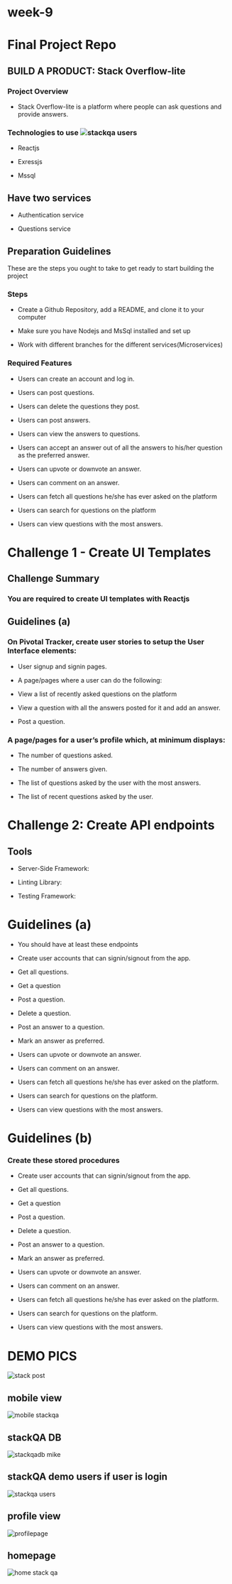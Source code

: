 # week-9
# Final Project Repo

## BUILD A PRODUCT: Stack Overflow-lite 

### Project Overview 

- Stack Overflow-lite is a platform where people can ask questions and provide answers.  

### Technologies to use ![stackqa users](https://user-images.githubusercontent.com/65639270/208878671-daef6ef9-afe7-4101-b79a-e0694992d86a.PNG)


- Reactjs 

- Exressjs 

- Mssql 

 

## Have two services 

- Authentication service	 

- Questions service 

 

 

## Preparation Guidelines 

These are the steps you ought to take to get ready to start building the project 

 

### Steps 

               

- Create a Github Repository, add a README, and clone it to your computer 

- Make sure you have Nodejs and MsSql installed and set up 

- Work with different branches for the different services(Microservices) 

### Required Features 

- Users can create an account and log in. 

- Users can post questions. 

- Users can delete the questions they post. 

- Users can post answers. 

- Users can view the answers to questions. 

- Users can accept an answer out of all the answers to his/her question as the preferred answer.  

- Users can upvote or downvote an answer. 

- Users can comment on an answer. 

- Users can fetch all questions he/she has ever asked on the platform 

- Users can search for questions on the platform 

- Users can view questions with the most answers. 

# Challenge 1 - Create UI Templates 

## Challenge Summary 

### You are required to create UI templates with Reactjs 

 

## Guidelines (a)

### On Pivotal Tracker, create user stories to setup the User Interface elements: 

- User signup and signin pages. 

- A page/pages where a user can do the following: 

- View a list of recently asked questions on the platform 

- View a question with all the answers posted for it and add an answer. 

- Post a question. 

### A page/pages for a user’s profile which, at minimum displays: 

- The number of questions asked. 

- The number of answers given. 

- The list of questions asked by the user with the most answers. 

- The list of recent questions asked by the user.  

 

 

# Challenge 2: Create API endpoints 

## Tools 

- Server-Side Framework: <Express Framework> 

- Linting Library: <EsLint> 

- Testing Framework: <Cypress> 

# Guidelines (a)

- You should have at least these endpoints 

- Create user accounts that can signin/signout from the app.  

- Get all questions. 

- Get a question 

- Post a question. 

- Delete a question. 

- Post an answer to a question. 

- Mark an answer as preferred. 

- Users can upvote or downvote an answer. 

- Users can comment on an answer. 

- Users can fetch all questions he/she has ever asked on the platform. 

- Users can search for questions on the platform. 

- Users can view questions with the most answers. 

 

# Guidelines (b)

### Create these stored procedures 

- Create user accounts that can signin/signout from the app.  

- Get all questions. 

- Get a question 

- Post a question. 

- Delete a question. 

- Post an answer to a question. 

- Mark an answer as preferred. 

- Users can upvote or downvote an answer. 

- Users can comment on an answer. 

- Users can fetch all questions he/she has ever asked on the platform. 

- Users can search for questions on the platform. 

- Users can view questions with the most answers. 

      
# DEMO PICS
 ![stack post](https://user-images.githubusercontent.com/65639270/208878051-42ff3c83-a32f-4b75-8dab-76c7b71f6c30.PNG)

 ## mobile view
 ![mobile stackqa](https://user-images.githubusercontent.com/65639270/208878221-fd406917-95d4-4f30-80b3-02425a245574.PNG)

 ## stackQA DB

 ![stackqadb mike](https://user-images.githubusercontent.com/65639270/208878471-7cb1ff0b-0399-4175-896a-9d7a5bd7f4bf.PNG)

## stackQA demo users if user is login
 ![stackqa users](https://user-images.githubusercontent.com/65639270/208878811-c7379a92-63f8-49be-8055-eb50cff2828f.PNG)
 
## profile view
 
![profilepage](https://user-images.githubusercontent.com/65639270/208879617-e68a9054-dd1c-4805-867f-9ad011c755be.PNG)

 
 ## homepage
 
 ![home stack qa](https://user-images.githubusercontent.com/65639270/208880185-0af5ec7d-167b-4a22-bfa8-9aadc51367c3.PNG)

 
 
